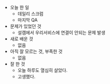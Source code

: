 - 오늘 한 일
    - 데일리 스크럼
    - 마지막 QA
- 문제가 있었던 것
    - 설캠에서 우리서비스에 연결이 안되는 문제 발생
- 새로 배운 것
    - 없음
- 아직 잘 모르는 것, 부족한 것
    - 없음
- 잘 한 것
    - 오늘 하루도 열심히 살았다.
    - 고생했다.
